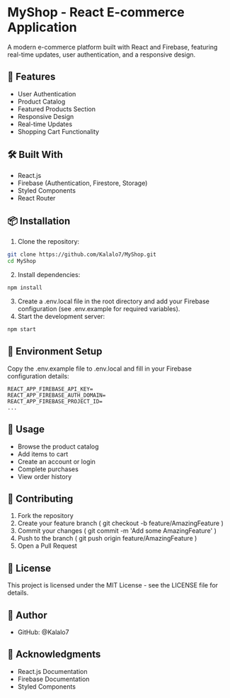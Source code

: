 # MyShop - React E-commerce Application

A modern e-commerce platform built with React and Firebase, featuring real-time updates, user authentication, and a responsive design.

## 🚀 Features

- User Authentication
- Product Catalog
- Featured Products Section
- Responsive Design
- Real-time Updates
- Shopping Cart Functionality

## 🛠️ Built With

- React.js
- Firebase (Authentication, Firestore, Storage)
- Styled Components
- React Router

## 📦 Installation

1. Clone the repository:
```bash
git clone https://github.com/Kalalo7/MyShop.git
cd MyShop
```
2. Install dependencies:
```bash
npm install
```
3. Create a .env.local file in the root directory and add your Firebase configuration (see .env.example for required variables).
4. Start the development server:
```bash
npm start
```
## 🔧 Environment Setup
Copy the .env.example file to .env.local and fill in your Firebase configuration details:
```plaintext
REACT_APP_FIREBASE_API_KEY=
REACT_APP_FIREBASE_AUTH_DOMAIN=
REACT_APP_FIREBASE_PROJECT_ID=
...
```
## 📱 Usage
- Browse the product catalog
- Add items to cart
- Create an account or login
- Complete purchases
- View order history
## 🤝 Contributing
1. Fork the repository
2. Create your feature branch ( git checkout -b feature/AmazingFeature )
3. Commit your changes ( git commit -m 'Add some AmazingFeature' )
4. Push to the branch ( git push origin feature/AmazingFeature )
5. Open a Pull Request
## 📝 License
This project is licensed under the MIT License - see the LICENSE file for details.

## 👤 Author
- GitHub: @Kalalo7
## 🙏 Acknowledgments
- React.js Documentation
- Firebase Documentation
- Styled Components

